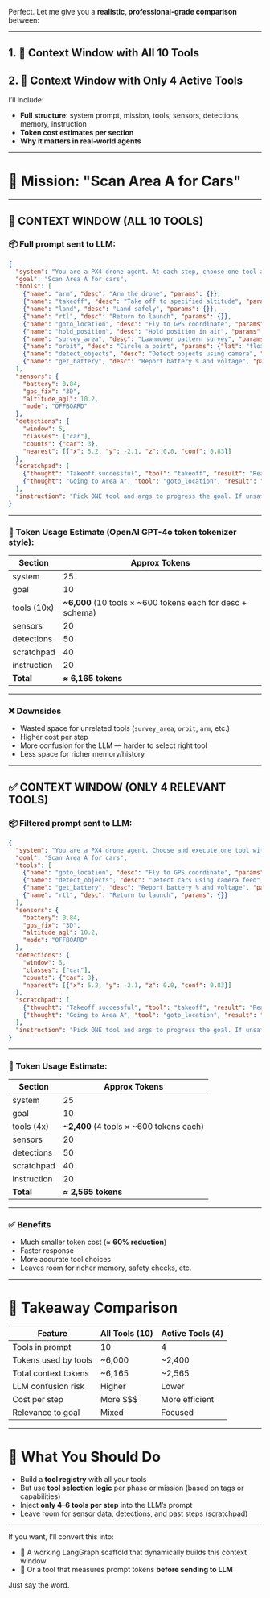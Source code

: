 Perfect. Let me give you a **realistic, professional-grade comparison** between:

---

## 1. 🧰 Context Window with All 10 Tools

## 2. 🧰 Context Window with Only 4 Active Tools

I’ll include:

* **Full structure**: system prompt, mission, tools, sensors, detections, memory, instruction
* **Token cost estimates per section**
* **Why it matters in real-world agents**

---

# 🎯 Mission: "Scan Area A for Cars"

---

## 🚨 CONTEXT WINDOW (ALL 10 TOOLS)

### 📦 Full prompt sent to LLM:

```json
{
  "system": "You are a PX4 drone agent. At each step, choose one tool and execute it with arguments.",
  "goal": "Scan Area A for cars",
  "tools": [
    {"name": "arm", "desc": "Arm the drone", "params": {}},
    {"name": "takeoff", "desc": "Take off to specified altitude", "params": {"alt": "float"}},
    {"name": "land", "desc": "Land safely", "params": {}},
    {"name": "rtl", "desc": "Return to launch", "params": {}},
    {"name": "goto_location", "desc": "Fly to GPS coordinate", "params": {"lat": "float", "lon": "float", "alt": "float"}},
    {"name": "hold_position", "desc": "Hold position in air", "params": {"duration_s": "float"}},
    {"name": "survey_area", "desc": "Lawnmower pattern survey", "params": {"polygon": "list[latlon]", "alt": "float"}},
    {"name": "orbit", "desc": "Circle a point", "params": {"lat": "float", "lon": "float", "radius": "float"}},
    {"name": "detect_objects", "desc": "Detect objects using camera", "params": {"classes": "list[str]", "window_s": "int"}},
    {"name": "get_battery", "desc": "Report battery % and voltage", "params": {}}
  ],
  "sensors": {
    "battery": 0.84,
    "gps_fix": "3D",
    "altitude_agl": 10.2,
    "mode": "OFFBOARD"
  },
  "detections": {
    "window": 5,
    "classes": ["car"],
    "counts": {"car": 3},
    "nearest": [{"x": 5.2, "y": -2.1, "z": 0.0, "conf": 0.83}]
  },
  "scratchpad": [
    {"thought": "Takeoff successful", "tool": "takeoff", "result": "Reached 10.2m"},
    {"thought": "Going to Area A", "tool": "goto_location", "result": "Arrived within 2.3m of target"}
  ],
  "instruction": "Pick ONE tool and args to progress the goal. If unsafe, use rtl or land. Return JSON {thought, tool, args}"
}
```

---

### 🧮 Token Usage Estimate (OpenAI GPT-4o token tokenizer style):

| Section     | Approx Tokens                                                |
| ----------- | ------------------------------------------------------------ |
| system      | 25                                                           |
| goal        | 10                                                           |
| tools (10x) | **\~6,000** (10 tools × \~600 tokens each for desc + schema) |
| sensors     | 20                                                           |
| detections  | 50                                                           |
| scratchpad  | 40                                                           |
| instruction | 20                                                           |
| **Total**   | **≈ 6,165 tokens**                                           |

---

### ❌ Downsides

* Wasted space for unrelated tools (`survey_area`, `orbit`, `arm`, etc.)
* Higher cost per step
* More confusion for the LLM — harder to select right tool
* Less space for richer memory/history

---

## ✅ CONTEXT WINDOW (ONLY 4 RELEVANT TOOLS)

### 📦 Filtered prompt sent to LLM:

```json
{
  "system": "You are a PX4 drone agent. Choose and execute one tool with arguments per step.",
  "goal": "Scan Area A for cars",
  "tools": [
    {"name": "goto_location", "desc": "Fly to GPS coordinate", "params": {"lat": "float", "lon": "float", "alt": "float"}},
    {"name": "detect_objects", "desc": "Detect cars using camera feed", "params": {"classes": "list[str]", "window_s": "int"}},
    {"name": "get_battery", "desc": "Report battery % and voltage", "params": {}},
    {"name": "rtl", "desc": "Return to launch", "params": {}}
  ],
  "sensors": {
    "battery": 0.84,
    "gps_fix": "3D",
    "altitude_agl": 10.2,
    "mode": "OFFBOARD"
  },
  "detections": {
    "window": 5,
    "classes": ["car"],
    "counts": {"car": 3},
    "nearest": [{"x": 5.2, "y": -2.1, "z": 0.0, "conf": 0.83}]
  },
  "scratchpad": [
    {"thought": "Takeoff successful", "tool": "takeoff", "result": "Reached 10.2m"},
    {"thought": "Going to Area A", "tool": "goto_location", "result": "Arrived within 2.3m of target"}
  ],
  "instruction": "Pick ONE tool and args to progress the goal. If unsafe, use rtl. Return JSON {thought, tool, args}"
}
```

---

### 🧮 Token Usage Estimate:

| Section     | Approx Tokens                             |
| ----------- | ----------------------------------------- |
| system      | 25                                        |
| goal        | 10                                        |
| tools (4x)  | **\~2,400** (4 tools × \~600 tokens each) |
| sensors     | 20                                        |
| detections  | 50                                        |
| scratchpad  | 40                                        |
| instruction | 20                                        |
| **Total**   | **≈ 2,565 tokens**                        |

---

### ✅ Benefits

* Much smaller token cost (≈ **60% reduction**)
* Faster response
* More accurate tool choices
* Leaves room for richer memory, safety checks, etc.

---

# 🎯 Takeaway Comparison

| Feature              | All Tools (10) | Active Tools (4) |
| -------------------- | -------------- | ---------------- |
| Tools in prompt      | 10             | 4                |
| Tokens used by tools | \~6,000        | \~2,400          |
| Total context tokens | \~6,165        | \~2,565          |
| LLM confusion risk   | Higher         | Lower            |
| Cost per step        | More \$\$\$    | More efficient   |
| Relevance to goal    | Mixed          | Focused          |

---

# 🧠 What You Should Do

* Build a **tool registry** with all your tools
* But use **tool selection logic** per phase or mission (based on tags or capabilities)
* Inject **only 4–6 tools per step** into the LLM’s prompt
* Leave room for sensor data, detections, and past steps (scratchpad)

---

If you want, I’ll convert this into:

* 🧩 A working LangGraph scaffold that dynamically builds this context window
* 🧪 Or a tool that measures prompt tokens **before sending to LLM**

Just say the word.
